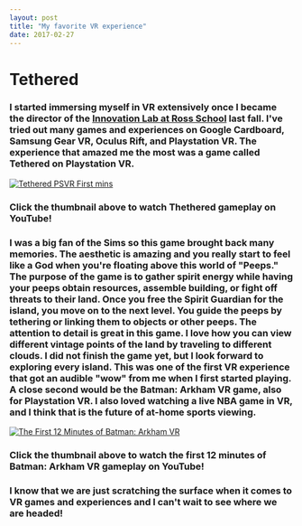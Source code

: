 ```yaml
---
layout: post
title: "My favorite VR experience"
date: 2017-02-27
---
```


# Tethered

### I started immersing myself in VR extensively once I became the director of the [Innovation Lab at Ross School](https://www.ross.org/innovationlab) last fall. I've tried out many games and experiences on Google Cardboard, Samsung Gear VR, Oculus Rift, and Playstation VR. The experience that amazed me the most was a game called Tethered on Playstation VR. 


[![Tethered PSVR First mins](https://img.youtube.com/vi/4aDAtEBcfG0/0.jpg)](https://www.youtube.com/watch?v=4aDAtEBcfG0-Y "Tethered PSVR First mins")
### Click the thumbnail above to watch Thethered gameplay on YouTube!

### I was a big fan of the Sims so this game brought back many memories. The aesthetic is amazing and you really start to feel like a God when you're floating above this world of "Peeps." The purpose of the game is to gather spirit energy while having your peeps obtain resources, assemble building, or fight off threats to their land. Once you free the Spirit Guardian for the island, you move on to the next level. You guide the peeps by tethering or linking them to objects or other peeps. The attention to detail is great in this game. I love how you can view different vintage points of the land by traveling to different clouds. I did not finish the game yet, but I look forward to exploring every island. This was one of the first VR experience that got an audible "wow" from me when I first started playing. A close second would be the Batman: Arkham VR game, also for Playstation VR. I also loved watching a live NBA game in VR, and I think that is the future of at-home sports viewing. 

[![The First 12 Minutes of Batman: Arkham VR](https://img.youtube.com/vi/kEULnm5oPks/0.jpg)](https://www.youtube.com/watch?v=kEULnm5oPks-Y "The First 12 Minutes of Batman: Arkham VR")
### Click the thumbnail above to watch the first 12 minutes of Batman: Arkham VR gameplay on YouTube!

### I know that we are just scratching the surface when it comes to VR games and experiences and I can't wait to see where we are headed!
